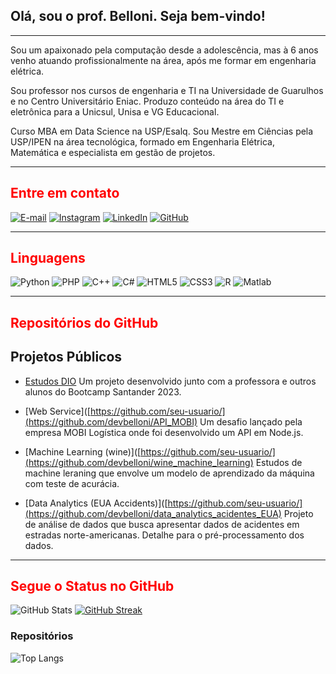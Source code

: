 
## Olá, sou o prof. Belloni. Seja bem-vindo!
<hr>
Sou um apaixonado pela computação desde a adolescência, mas à 6 anos venho atuando profissionalmente na área, após me formar em engenharia elétrica. 

Sou professor nos cursos de engenharia e TI na Universidade de Guarulhos e no Centro Universitário Eniac. Produzo conteúdo na área do TI e eletrônica para a Unicsul, Unisa e VG Educacional. 

Curso MBA em Data Science na USP/Esalq. Sou Mestre em Ciências pela USP/IPEN na área tecnológica, formado em Engenharia Elétrica, Matemática e especialista em gestão de projetos.

<hr>
<h2 style = "color: red">Entre em contato</h2>

[![E-mail](https://img.shields.io/badge/-Email-000?style=for-the-badge&logo=microsoft-outlook&logoColor=E94D5F)](mailto:mbelloni@alumni.usp.br)
[![Instagram](https://img.shields.io/badge/Instagram-000?style=for-the-badge&logo=instagram)](https://www.instagram.com/prof.belloni/)
[![LinkedIn](https://img.shields.io/badge/LinkedIn-000?style=for-the-badge&logo=linkedin&logoColor=0E76A8)](https://www.linkedin.com/in/marcio-belloni/)
[![GitHub](https://img.shields.io/badge/github-000?style=for-the-badge&logo=github&logoColor=0E76A8)](https://www.github.com/devbelloni/)

<hr>
<h2 style = "color: red">Linguagens</h2>

![Python](https://img.shields.io/badge/Python-000?style=for-the-badge&logo=python) 
![PHP](https://img.shields.io/badge/PHP-Blue?style=for-the-badge)
![C++](https://img.shields.io/badge/C%2B%2B-000?style=for-the-badge&logo=c%2B%2B&logoColor=00599C)
![C#](https://img.shields.io/badge/CSharp-black?style=for-the-badge&logo=c#%2B%2B&logoColor=00599C)
![HTML5](https://img.shields.io/badge/HTML5-000?style=for-the-badge&logo=html5)
![CSS3](https://img.shields.io/badge/CSS3-000?style=for-the-badge&logo=css3&logoColor=264CE4)
![R](https://img.shields.io/badge/R-R_Lang-black?style=for-the-badge)
![Matlab](https://img.shields.io/badge/M-Matlab-black?style=for-the-badge)

<hr>
<h2 style = "color: red">Repositórios do GitHub</h2>

## Projetos Públicos

- [Estudos DIO](https://github.com/devbelloni/dio-lab-open-source)   Um projeto desenvolvido junto com a professora e outros alunos do Bootcamp Santander 2023. 

- [Web Service]([https://github.com/seu-usuario/](https://github.com/devbelloni/API_MOBI)  Um desafio lançado pela empresa MOBI Logística onde foi desenvolvido um API em Node.js.

- [Machine Learning (wine)]([https://github.com/seu-usuario/](https://github.com/devbelloni/wine_machine_learning)  Estudos de machine leraning que envolve um modelo de aprendizado da máquina com teste de acurácia.

- [Data Analytics (EUA Accidents)]([https://github.com/seu-usuario/](https://github.com/devbelloni/data_analytics_acidentes_EUA)  Projeto de análise de dados que busca apresentar dados de acidentes em estradas norte-americanas. Detalhe para o pré-processamento dos dados. 


  

<hr>
<h2 style = "color: red">Segue o Status no GitHub</h2>

![GitHub Stats](https://github-readme-stats.vercel.app/api?username=devbelloni&theme=transparent&bg_color=000&border_color=30A3DC&show_icons=true&icon_color=30A3DC&title_color=E94D5F&text_color=FFF)
[![GitHub Streak](https://streak-stats.demolab.com/?user=devbelloni&theme=bear&background=000&border=30A3DC&dates=FFF)](https://git.io/streak-stats)
<h3>Repositórios</h3>

![Top Langs](https://github-readme-stats-git-masterrstaa-rickstaa.vercel.app/api/top-langs/?username=devbelloni&bg_color=000&border_color=30A3DC&title_color=E94D5F&text_color=FFF)
</body>
</html>

